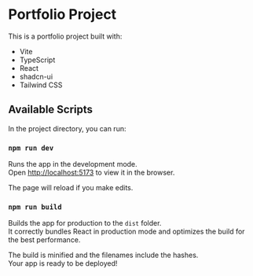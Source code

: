 # Portfolio Project

This is a portfolio project built with:

- Vite
- TypeScript
- React
- shadcn-ui
- Tailwind CSS

## Available Scripts

In the project directory, you can run:

### `npm run dev`

Runs the app in the development mode.<br />
Open [http://localhost:5173](http://localhost:5173) to view it in the browser.

The page will reload if you make edits.<br />

### `npm run build`

Builds the app for production to the `dist` folder.<br />
It correctly bundles React in production mode and optimizes the build for the best performance.

The build is minified and the filenames include the hashes.<br />
Your app is ready to be deployed!